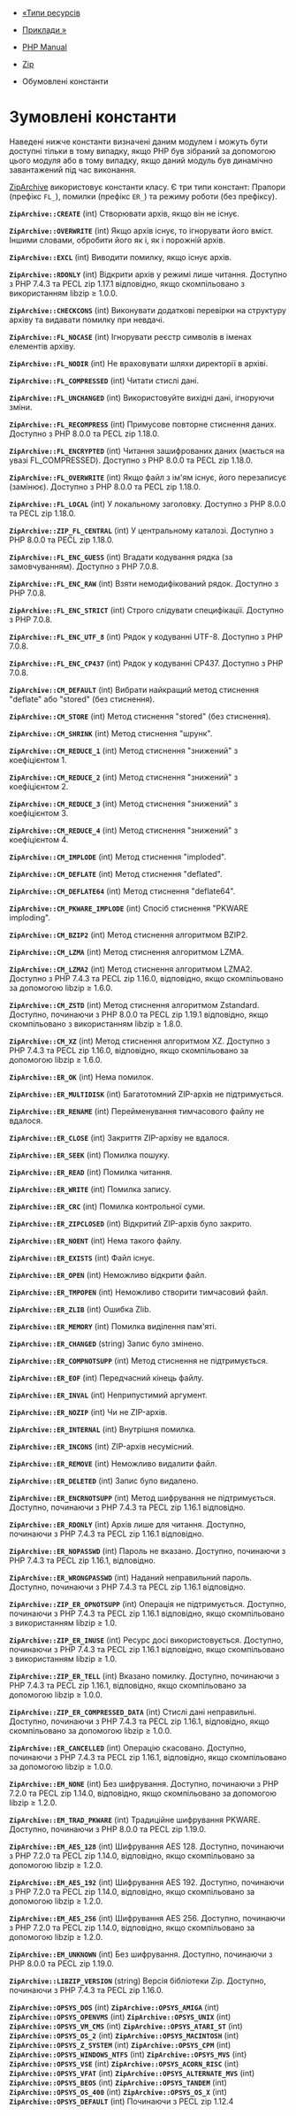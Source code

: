 - [«Типи ресурсів](zip.resources.md)
- [Приклади »](zip.examples.md)

- [PHP Manual](index.md)
- [Zip](book.zip.md)
- Обумовлені константи

# Зумовлені константи

Наведені нижче константи визначені даним модулем і можуть бути
доступні тільки в тому випадку, якщо PHP був зібраний за допомогою цього
модуля або в тому випадку, якщо даний модуль був динамічно завантажений
під час виконання.

[ZipArchive](class.ziparchive.md) використовує константи класу. Є
три типи констант: Прапори (префікс `FL_`), помилки (префікс `ER_`) та
режиму роботи (без префіксу).

**`ZipArchive::CREATE`** (int)
Створювати архів, якщо він не існує.

**`ZipArchive::OVERWRITE`** (int)
Якщо архів існує, то ігнорувати його вміст. Іншими
словами, обробити його як і, як і порожній архів.

**`ZipArchive::EXCL`** (int)
Виводити помилку, якщо існує архів.

**`ZipArchive::RDONLY`** (int)
Відкрити архів у режимі лише читання. Доступно з PHP 7.4.3 та PECL
zip 1.17.1 відповідно, якщо скомпільовано з використанням libzip
≥ 1.0.0.

**`ZipArchive::CHECKCONS`** (int)
Виконувати додаткові перевірки на структуру архіву та видавати помилку
при невдачі.

**`ZipArchive::FL_NOCASE`** (int)
Ігнорувати реєстр символів в іменах елементів архіву.

**`ZipArchive::FL_NODIR`** (int)
Не враховувати шляхи директорії в архіві.

**`ZipArchive::FL_COMPRESSED`** (int)
Читати стислі дані.

**`ZipArchive::FL_UNCHANGED`** (int)
Використовуйте вихідні дані, ігноруючи зміни.

**`ZipArchive::FL_RECOMPRESS`** (int)
Примусове повторне стиснення даних. Доступно з PHP 8.0.0 та PECL zip
1.18.0.

**`ZipArchive::FL_ENCRYPTED`** (int)
Читання зашифрованих даних (мається на увазі FL_COMPRESSED). Доступно з
PHP 8.0.0 та PECL zip 1.18.0.

**`ZipArchive::FL_OVERWRITE`** (int)
Якщо файл з ім'ям існує, його перезаписує (замінює). Доступно з
PHP 8.0.0 та PECL zip 1.18.0.

**`ZipArchive::FL_LOCAL`** (int)
У локальному заголовку. Доступно з PHP 8.0.0 та PECL zip 1.18.0.

**`ZipArchive::ZIP_FL_CENTRAL`** (int)
У центральному каталозі. Доступно з PHP 8.0.0 та PECL zip 1.18.0.

**`ZipArchive::FL_ENC_GUESS`** (int)
Вгадати кодування рядка (за замовчуванням). Доступно з PHP 7.0.8.

**`ZipArchive::FL_ENC_RAW`** (int)
Взяти немодифікований рядок. Доступно з PHP 7.0.8.

**`ZipArchive::FL_ENC_STRICT`** (int)
Строго слідувати специфікації. Доступно з PHP 7.0.8.

**`ZipArchive::FL_ENC_UTF_8`** (int)
Рядок у кодуванні UTF-8. Доступно з PHP 7.0.8.

**`ZipArchive::FL_ENC_CP437`** (int)
Рядок у кодуванні CP437. Доступно з PHP 7.0.8.

**`ZipArchive::CM_DEFAULT`** (int)
Вибрати найкращий метод стиснення "deflate" або "stored" (без стиснення).

**`ZipArchive::CM_STORE`** (int)
Метод стиснення "stored" (без стиснення).

**`ZipArchive::CM_SHRINK`** (int)
Метод стиснення "шрунк".

**`ZipArchive::CM_REDUCE_1`** (int)
Метод стиснення "знижений" з коефіцієнтом 1.

**`ZipArchive::CM_REDUCE_2`** (int)
Метод стиснення "знижений" з коефіцієнтом 2.

**`ZipArchive::CM_REDUCE_3`** (int)
Метод стиснення "знижений" з коефіцієнтом 3.

**`ZipArchive::CM_REDUCE_4`** (int)
Метод стиснення "знижений" з коефіцієнтом 4.

**`ZipArchive::CM_IMPLODE`** (int)
Метод стиснення "imploded".

**`ZipArchive::CM_DEFLATE`** (int)
Метод стиснення "deflated".

**`ZipArchive::CM_DEFLATE64`** (int)
Метод стиснення "deflate64".

**`ZipArchive::CM_PKWARE_IMPLODE`** (int)
Спосіб стиснення "PKWARE imploding".

**`ZipArchive::CM_BZIP2`** (int)
Метод стиснення алгоритмом BZIP2.

**`ZipArchive::CM_LZMA`** (int)
Метод стиснення алгоритмом LZMA.

**`ZipArchive::CM_LZMA2`** (int)
Метод стиснення алгоритмом LZMA2. Доступно з PHP 7.4.3 та PECL zip 1.16.0,
відповідно, якщо скомпільовано за допомогою libzip ≥ 1.6.0.

**`ZipArchive::CM_ZSTD`** (int)
Метод стиснення алгоритмом Zstandard. Доступно, починаючи з PHP 8.0.0 та PECL
zip 1.19.1 відповідно, якщо скомпільовано з використанням libzip
≥ 1.8.0.

**`ZipArchive::CM_XZ`** (int)
Метод стиснення алгоритмом XZ. Доступно з PHP 7.4.3 та PECL zip 1.16.0,
відповідно, якщо скомпільовано за допомогою libzip ≥ 1.6.0.

**`ZipArchive::ER_OK`** (int)
Нема помилок.

**`ZipArchive::ER_MULTIDISK`** (int)
Багатотомний ZIP-архів не підтримується.

**`ZipArchive::ER_RENAME`** (int)
Перейменування тимчасового файлу не вдалося.

**`ZipArchive::ER_CLOSE`** (int)
Закриття ZIP-архіву не вдалося.

**`ZipArchive::ER_SEEK`** (int)
Помилка пошуку.

**`ZipArchive::ER_READ`** (int)
Помилка читання.

**`ZipArchive::ER_WRITE`** (int)
Помилка запису.

**`ZipArchive::ER_CRC`** (int)
Помилка контрольної суми.

**`ZipArchive::ER_ZIPCLOSED`** (int)
Відкритий ZIP-архів було закрито.

**`ZipArchive::ER_NOENT`** (int)
Нема такого файлу.

**`ZipArchive::ER_EXISTS`** (int)
Файл існує.

**`ZipArchive::ER_OPEN`** (int)
Неможливо відкрити файл.

**`ZipArchive::ER_TMPOPEN`** (int)
Неможливо створити тимчасовий файл.

**`ZipArchive::ER_ZLIB`** (int)
Ошибка Zlib.

**`ZipArchive::ER_MEMORY`** (int)
Помилка виділення пам'яті.

**`ZipArchive::ER_CHANGED`** (string)
Запис було змінено.

**`ZipArchive::ER_COMPNOTSUPP`** (int)
Метод стиснення не підтримується.

**`ZipArchive::ER_EOF`** (int)
Передчасний кінець файлу.

**`ZipArchive::ER_INVAL`** (int)
Неприпустимий аргумент.

**`ZipArchive::ER_NOZIP`** (int)
Чи не ZIP-архів.

**`ZipArchive::ER_INTERNAL`** (int)
Внутрішня помилка.

**`ZipArchive::ER_INCONS`** (int)
ZIP-архів несумісний.

**`ZipArchive::ER_REMOVE`** (int)
Неможливо видалити файл.

**`ZipArchive::ER_DELETED`** (int)
Запис було видалено.

**`ZipArchive::ER_ENCRNOTSUPP`** (int)
Метод шифрування не підтримується. Доступно, починаючи з PHP 7.4.3 та PECL
zip 1.16.1 відповідно.

**`ZipArchive::ER_RDONLY`** (int)
Архів лише для читання. Доступно, починаючи з PHP 7.4.3 та PECL zip
1.16.1 відповідно.

**`ZipArchive::ER_NOPASSWD`** (int)
Пароль не вказано. Доступно, починаючи з PHP 7.4.3 та PECL zip 1.16.1,
відповідно.

**`ZipArchive::ER_WRONGPASSWD`** (int)
Наданий неправильний пароль. Доступно, починаючи з PHP 7.4.3 та PECL zip
1.16.1 відповідно.

**`ZipArchive::ZIP_ER_OPNOTSUPP`** (int)
Операція не підтримується. Доступно, починаючи з PHP 7.4.3 та PECL zip
1.16.1 відповідно, якщо скомпільовано з використанням libzip ≥
1.0.

**`ZipArchive::ZIP_ER_INUSE`** (int)
Ресурс досі використовується. Доступно, починаючи з PHP 7.4.3 та PECL zip
1.16.1 відповідно, якщо скомпільовано з використанням libzip ≥
1.0.

**`ZipArchive::ZIP_ER_TELL`** (int)
Вказано помилку. Доступно, починаючи з PHP 7.4.3 та PECL zip 1.16.1,
відповідно, якщо скомпільовано за допомогою libzip ≥ 1.0.0.

**`ZipArchive::ZIP_ER_COMPRESSED_DATA`** (int)
Стислі дані неправильні. Доступно, починаючи з PHP 7.4.3 та PECL zip 1.16.1,
відповідно, якщо скомпільовано за допомогою libzip ≥ 1.0.0.

**`ZipArchive::ER_CANCELLED`** (int)
Операцію скасовано. Доступно, починаючи з PHP 7.4.3 та PECL zip 1.16.1,
відповідно, якщо скомпільовано за допомогою libzip ≥ 1.0.0.

**`ZipArchive::EM_NONE`** (int)
Без шифрування. Доступно, починаючи з PHP 7.2.0 та PECL zip 1.14.0,
відповідно, якщо скомпільовано за допомогою libzip ≥ 1.2.0.

**`ZipArchive::EM_TRAD_PKWARE`** (int)
Традиційне шифрування PKWARE. Доступно, починаючи з PHP 8.0.0 та PECL zip
1.19.0.

**`ZipArchive::EM_AES_128`** (int)
Шифрування AES 128. Доступно, починаючи з PHP 7.2.0 та PECL zip 1.14.0,
відповідно, якщо скомпільовано за допомогою libzip ≥ 1.2.0.

**`ZipArchive::EM_AES_192`** (int)
Шифрування AES 192. Доступно, починаючи з PHP 7.2.0 та PECL zip 1.14.0,
відповідно, якщо скомпільовано за допомогою libzip ≥ 1.2.0.

**`ZipArchive::EM_AES_256`** (int)
Шифрування AES 256. Доступно, починаючи з PHP 7.2.0 та PECL zip 1.14.0,
відповідно, якщо скомпільовано за допомогою libzip ≥ 1.2.0.

**`ZipArchive::EM_UNKNOWN`** (int)
Без шифрування. Доступно, починаючи з PHP 8.0.0 та PECL zip 1.19.0.

**`ZipArchive::LIBZIP_VERSION`** (string)
Версія бібліотеки Zip. Доступно, починаючи з PHP 7.4.3 та PECL zip 1.16.0.



**`ZipArchive::OPSYS_DOS`** (int)
**`ZipArchive::OPSYS_AMIGA`** (int)
**`ZipArchive::OPSYS_OPENVMS`** (int)
**`ZipArchive::OPSYS_UNIX`** (int)
**`ZipArchive::OPSYS_VM_CMS`** (int)
**`ZipArchive::OPSYS_ATARI_ST`** (int)
**`ZipArchive::OPSYS_OS_2`** (int)
**`ZipArchive::OPSYS_MACINTOSH`** (int)
**`ZipArchive::OPSYS_Z_SYSTEM`** (int)
**`ZipArchive::OPSYS_CPM`** (int)
**`ZipArchive::OPSYS_WINDOWS_NTFS`** (int)
**`ZipArchive::OPSYS_MVS`** (int)
**`ZipArchive::OPSYS_VSE`** (int)
**`ZipArchive::OPSYS_ACORN_RISC`** (int)
**`ZipArchive::OPSYS_VFAT`** (int)
**`ZipArchive::OPSYS_ALTERNATE_MVS`** (int)
**`ZipArchive::OPSYS_BEOS`** (int)
**`ZipArchive::OPSYS_TANDEM`** (int)
**`ZipArchive::OPSYS_OS_400`** (int)
**`ZipArchive::OPSYS_OS_X`** (int)
**`ZipArchive::OPSYS_DEFAULT`** (int)
Починаючи з PECL zip 1.12.4
